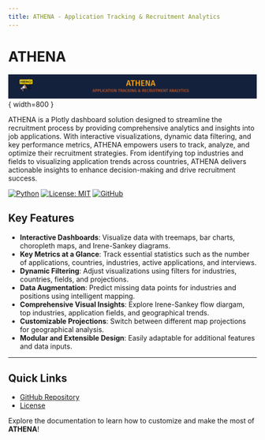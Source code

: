 ```yaml
---
title: ATHENA - Application Tracking & Recruitment Analytics
---
```


# ATHENA

![ATHENA Screenshot](assets/athena-banner.png){ width=800 }

ATHENA is a Plotly dashboard solution designed to streamline the recruitment process by providing comprehensive analytics and insights into job applications. With interactive visualizations, dynamic data filtering, and key performance metrics, ATHENA empowers users to track, analyze, and optimize their recruitment strategies. From identifying top industries and fields to visualizing application trends across countries, ATHENA delivers actionable insights to enhance decision-making and drive recruitment success.

[![Python](https://img.shields.io/badge/Python-3.8%2B-darkcyan)](https://github.com/fox-techniques/athena-recruitment-analytics)
[![License: MIT](https://img.shields.io/badge/License-MIT-orange.svg)]()
[![GitHub](https://img.shields.io/badge/GitHub-athena--recruitment--analytics-181717?logo=github)](https://github.com/fox-techniques/athena-recruitment-analytics)


## Key Features

- **Interactive Dashboards**: Visualize data with treemaps, bar charts, choropleth maps, and Irene-Sankey diagrams.
- **Key Metrics at a Glance**: Track essential statistics such as the number of applications, countries, industries, active applications, and interviews.
- **Dynamic Filtering**: Adjust visualizations using filters for industries, countries, fields, and projections.
- **Data Augmentation**: Predict missing data points for industries and positions using intelligent mapping.
- **Comprehensive Visual Insights**: Explore Irene-Sankey flow diargam, top industries, application fields, and geographical trends.
- **Customizable Projections**: Switch between different map projections for geographical analysis.
- **Modular and Extensible Design**: Easily adaptable for additional features and data inputs.
---

## Quick Links

- [GitHub Repository](https://github.com/fox-techniques/athena-recruitment-analytics)
- [License](https://github.com/fox-techniques/athena-recuitment-analytics/blob/main/LICENSE)

Explore the documentation to learn how to customize and make the most of **ATHENA**!
